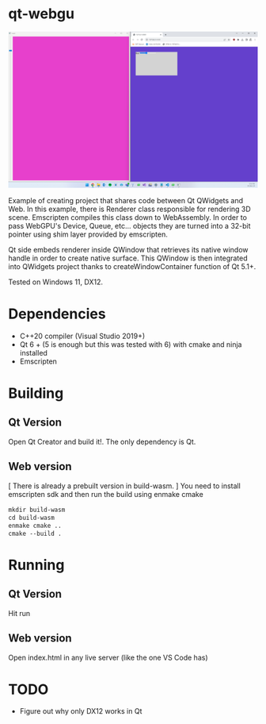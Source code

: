 # qt-webgu

![Showcase](/screenshots/main.png)

Example of creating project that shares code between Qt QWidgets and Web.
In this example, there is Renderer class responsible for rendering 3D scene.
Emscripten compiles this class down to WebAssembly. In order to pass WebGPU's
Device, Queue, etc... objects they are turned into a 32-bit pointer using
shim layer provided by emscripten.

Qt side embeds renderer inside QWindow that retrieves its native window handle
in order to create native surface. This QWindow is then integrated into QWidgets
project thanks to createWindowContainer function of Qt 5.1+.

Tested on Windows 11, DX12.

# Dependencies
- C++20 compiler (Visual Studio 2019+)
- Qt 6 + (5 is enough but this was tested with 6) with cmake and ninja installed
- Emscripten

# Building

## Qt Version

Open Qt Creator and build it!. The only dependency is Qt.

## Web version

[ There is already a prebuilt version in build-wasm. ]
You need  to install emscripten sdk and then run the build using enmake cmake

```
mkdir build-wasm
cd build-wasm
enmake cmake ..
cmake --build .
```

# Running

## Qt Version

Hit run

## Web version

Open index.html in any live server (like the one VS Code has)

# TODO
- Figure out why only DX12 works in Qt
